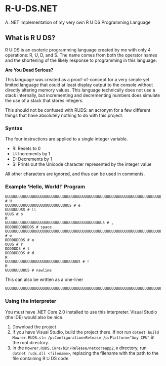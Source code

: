 # R-U-DS.NET
A .NET Implementation of my very own R U DS Programming Language

## What is R U DS?
R U DS is an esoteric programming language created by me with only 4 operations: R, U, D, and S. The name comes from both the operator names and the shortening of the likely response to programming in this language:

**Are You Dead Serious?**

This language was created as a proof-of-concept for a very simple yet limited language that could at least display output to the console without directly altering memory values. This language technically does not use a stack internally, but incrementing and decrementing numbers does simulate the use of a stack that stores integers.

This should not be confused with RUDS: an acronym for a few different things that have absolutely nothing to do with this project.

### Syntax
The four instructions are applied to a single integer variable.

- R: Resets to 0
- U: Increments by 1
- D: Decrements by 1
- S: Prints out the Unicode character represented by the integer value

All other characters are ignored, and thus can be used in comments.

### Example 'Hello, World!' Program
```
UUUUUUUUUUUUUUUUUUUUUUUUUUUUUUUUUUUUUUUUUUUUUUUUUUUUUUUUUUUUUUUUUUUUUUUUS # H
UUUUUUUUUUUUUUUUUUUUUUUUUUUUUS # e
UUUUUUUSS # ll
UUUS # o
R
UUUUUUUUUUUUUUUUUUUUUUUUUUUUUUUUUUUUUUUUUUUUS # ,
DDDDDDDDDDDDS # space
UUUUUUUUUUUUUUUUUUUUUUUUUUUUUUUUUUUUUUUUUUUUUUUUUUUUUUUUUUUUUUUUUUUUUUUUUUUUUUUUUUUUUUUS # w
DDDDDDDDS # o
UUUS # r
DDDDDDS # l
DDDDDDDDS # d
R
UUUUUUUUUUUUUUUUUUUUUUUUUUUUUUUUUS # !
R
UUUUUUUUUUS # newline
```

This can also be written as a one-liner
```
UUUUUUUUUUUUUUUUUUUUUUUUUUUUUUUUUUUUUUUUUUUUUUUUUUUUUUUUUUUUUUUUUUUUUUUUSUUUUUUUUUUUUUUUUUUUUUUUUUUUUUSUUUUUUUSSUUUSRUUUUUUUUUUUUUUUUUUUUUUUUUUUUUUUUUUUUUUUUUUUUSDDDDDDDDDDDDSUUUUUUUUUUUUUUUUUUUUUUUUUUUUUUUUUUUUUUUUUUUUUUUUUUUUUUUUUUUUUUUUUUUUUUUUUUUUUUUUUUUUUUUSDDDDDDDDSUUUSDDDDDDSDDDDDDDDSRUUUUUUUUUUUUUUUUUUUUUUUUUUUUUUUUUSRUUUUUUUUUUS
```

### Using the interpreter ###
You must have .NET Core 2.0 installed to use this interpreter.
Visual Studio (the IDE) would also be nice.

1. Download the project
2. If you have Visual Studio, build the project there. If not run `dotnet build Mowrer.RUDS.sln /p:Configuration=Release /p:Platform="Any CPU"` in the root directory.
3. In the `Mowrer.RUDS.Core/bin/Release/netcoreapp2.0` directory, run `dotnet ruds.dll <filename>`, replacing the filename with the path to the file containing R U DS code.
